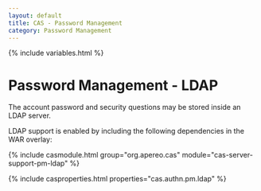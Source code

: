 ```yaml
---
layout: default
title: CAS - Password Management
category: Password Management
---
```


{% include variables.html %}

# Password Management - LDAP

The account password and security questions may be stored inside an LDAP server.

LDAP support is enabled by including the following dependencies in the WAR overlay:

{% include casmodule.html group="org.apereo.cas" module="cas-server-support-pm-ldap" %}

{% include casproperties.html properties="cas.authn.pm.ldap" %}
